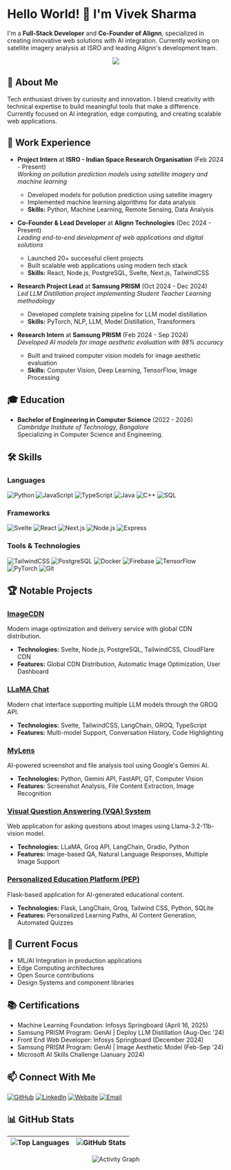 # Hello World! 👋 I'm Vivek Sharma

I'm a **Full-Stack Developer** and **Co-Founder of Alignn**, specialized in creating innovative web solutions with AI integration. Currently working on satellite imagery analysis at ISRO and leading Alignn's development team.

<div align="center">
  
![](https://ifsvivek.github.io/snake/github-contribution-grid-snake-dark.svg#gh-dark-mode-only)
  
</div>

## 🚀 About Me

Tech enthusiast driven by curiosity and innovation. I blend creativity with technical expertise to build meaningful tools that make a difference. Currently focused on AI integration, edge computing, and creating scalable web applications.

## 💼 Work Experience

-   **Project Intern** at **ISRO - Indian Space Research Organisation** (Feb 2024 - Present)  
    _Working on pollution prediction models using satellite imagery and machine learning_

    -   Developed models for pollution prediction using satellite imagery
    -   Implemented machine learning algorithms for data analysis
    -   **Skills:** Python, Machine Learning, Remote Sensing, Data Analysis

-   **Co-Founder & Lead Developer** at **Alignn Technologies** (Dec 2024 - Present)  
    _Leading end-to-end development of web applications and digital solutions_

    -   Launched 20+ successful client projects
    -   Built scalable web applications using modern tech stack
    -   **Skills:** React, Node.js, PostgreSQL, Svelte, Next.js, TailwindCSS

-   **Research Project Lead** at **Samsung PRISM** (Oct 2024 - Dec 2024)  
    _Led LLM Distillation project implementing Student Teacher Learning methodology_

    -   Developed complete training pipeline for LLM model distillation
    -   **Skills:** PyTorch, NLP, LLM, Model Distillation, Transformers

-   **Research Intern** at **Samsung PRISM** (Feb 2024 - Sep 2024)  
    _Developed AI models for image aesthetic evaluation with 98% accuracy_
    -   Built and trained computer vision models for image aesthetic evaluation
    -   **Skills:** Computer Vision, Deep Learning, TensorFlow, Image Processing

## 🎓 Education

-   **Bachelor of Engineering in Computer Science** (2022 - 2026)  
    _Cambridge Institute of Technology, Bangalore_  
    Specializing in Computer Science and Engineering.

## 🛠️ Skills

### Languages

![Python](https://img.shields.io/badge/-Python-3776AB?style=flat-square&logo=python&logoColor=white)
![JavaScript](https://img.shields.io/badge/-JavaScript-F7DF1E?style=flat-square&logo=javascript&logoColor=black)
![TypeScript](https://img.shields.io/badge/-TypeScript-3178C6?style=flat-square&logo=typescript&logoColor=white)
![Java](https://img.shields.io/badge/-Java-ED8B00?style=flat-square&logo=openjdk&logoColor=white)
![C++](https://img.shields.io/badge/-C++-00599C?style=flat-square&logo=cplusplus&logoColor=white)
![SQL](https://img.shields.io/badge/-SQL-4479A1?style=flat-square&logo=postgresql&logoColor=white)

### Frameworks

![Svelte](https://img.shields.io/badge/-Svelte-FF3E00?style=flat-square&logo=svelte&logoColor=white)
![React](https://img.shields.io/badge/-React-61DAFB?style=flat-square&logo=react&logoColor=black)
![Next.js](https://img.shields.io/badge/-Next.js-000000?style=flat-square&logo=next.js&logoColor=white)
![Node.js](https://img.shields.io/badge/-Node.js-339933?style=flat-square&logo=node.js&logoColor=white)
![Express](https://img.shields.io/badge/-Express-000000?style=flat-square&logo=express&logoColor=white)

### Tools & Technologies

![TailwindCSS](https://img.shields.io/badge/-TailwindCSS-06B6D4?style=flat-square&logo=tailwindcss&logoColor=white)
![PostgreSQL](https://img.shields.io/badge/-PostgreSQL-4169E1?style=flat-square&logo=postgresql&logoColor=white)
![Docker](https://img.shields.io/badge/-Docker-2496ED?style=flat-square&logo=docker&logoColor=white)
![Firebase](https://img.shields.io/badge/-Firebase-FFCA28?style=flat-square&logo=firebase&logoColor=black)
![TensorFlow](https://img.shields.io/badge/-TensorFlow-FF6F00?style=flat-square&logo=tensorflow&logoColor=white)
![PyTorch](https://img.shields.io/badge/-PyTorch-EE4C2C?style=flat-square&logo=pytorch&logoColor=white)
![Git](https://img.shields.io/badge/-Git-F05032?style=flat-square&logo=git&logoColor=white)

## 🏆 Notable Projects

### [ImageCDN](https://imagecdn.ifsvivek.in/)

Modern image optimization and delivery service with global CDN distribution.

-   **Technologies:** Svelte, Node.js, PostgreSQL, TailwindCSS, CloudFlare CDN
-   **Features:** Global CDN Distribution, Automatic Image Optimization, User Dashboard

### [LLaMA Chat](https://chat.ifsvivek.in/)

Modern chat interface supporting multiple LLM models through the GROQ API.

-   **Technologies:** Svelte, TailwindCSS, LangChain, GROQ, TypeScript
-   **Features:** Multi-model Support, Conversation History, Code Highlighting

### [MyLens](https://github.com/ifsvivek/MyLens)

AI-powered screenshot and file analysis tool using Google's Gemini AI.

-   **Technologies:** Python, Gemini API, FastAPI, QT, Computer Vision
-   **Features:** Screenshot Analysis, File Content Extraction, Image Recognition

### [Visual Question Answering (VQA) System](https://github.com/ifsvivek/VQA)

Web application for asking questions about images using Llama-3.2-11b-vision model.

-   **Technologies:** LLaMA, Groq API, LangChain, Gradio, Python
-   **Features:** Image-based QA, Natural Language Responses, Multiple Image Support

### [Personalized Education Platform (PEP)](https://github.com/ifsvivek/PEP)

Flask-based application for AI-generated educational content.

-   **Technologies:** Flask, LangChain, Groq, Tailwind CSS, Python, SQLite
-   **Features:** Personalized Learning Paths, AI Content Generation, Automated Quizzes

## 🎯 Current Focus

-   ML/AI Integration in production applications
-   Edge Computing architectures
-   Open Source contributions
-   Design Systems and component libraries

## 📚 Certifications

-   Machine Learning Foundation: Infosys Springboard (April 16, 2025)
-   Samsung PRISM Program: GenAI | Deploy LLM Distillation (Aug-Dec '24)
-   Front End Web Developer: Infosys Springboard (December 2024)
-   Samsung PRISM Program: GenAI | Image Aesthetic Model (Feb-Sep '24)
-   Microsoft AI Skills Challenge (January 2024)

## 📫 Connect With Me

[![GitHub](https://img.shields.io/badge/-GitHub-181717?style=for-the-badge&logo=github&logoColor=white)](https://github.com/ifsvivek)
[![LinkedIn](https://img.shields.io/badge/-LinkedIn-0077B5?style=for-the-badge&logo=linkedin&logoColor=white)](https://www.linkedin.com/in/ifsvivek/)
[![Website](https://img.shields.io/badge/-Website-000000?style=for-the-badge&logo=safari&logoColor=white)](https://ifsvivek.in)
[![Email](https://img.shields.io/badge/-Email-D14836?style=for-the-badge&logo=gmail&logoColor=white)](mailto:me@ifsvivek.in)

## 📊 GitHub Stats

<div align="center">
  
| ![Top Languages](https://github-readme-stats.vercel.app/api/top-langs?username=ifsvivek&theme=github_dark_dimmed&layout=compact) | ![GitHub Stats](https://github-readme-stats.vercel.app/api?username=ifsvivek&theme=github_dark_dimmed) |
|:---:|:---:|

![Activity Graph](https://github-readme-activity-graph.vercel.app/graph?username=ifsvivek&theme=react-dark&area=true&order=5)

</div>
